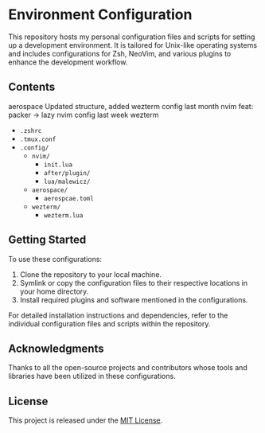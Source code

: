 # Environment Configuration

This repository hosts my personal configuration files and scripts for setting up a development environment. It is tailored for Unix-like operating systems and includes configurations for Zsh, NeoVim, and various plugins to enhance the development workflow.

## Contents
aerospace
Updated structure, added wezterm config
last month
nvim
feat: packer -> lazy nvim config
last week
wezterm


- `.zshrc`
- `.tmux.conf`
- `.config/`
  - `nvim/`
    - `init.lua`
    - `after/plugin/`
    - `lua/malewicz/`
  - `aerospace/`
    - `aerospcae.toml`
  - `wezterm/`
    - `wezterm.lua`

## Getting Started

To use these configurations:
1. Clone the repository to your local machine.
2. Symlink or copy the configuration files to their respective locations in your home directory.
3. Install required plugins and software mentioned in the configurations.

For detailed installation instructions and dependencies, refer to the individual configuration files and scripts within the repository.

## Acknowledgments

Thanks to all the open-source projects and contributors whose tools and libraries have been utilized in these configurations.

## License

This project is released under the [MIT License](LICENSE).

